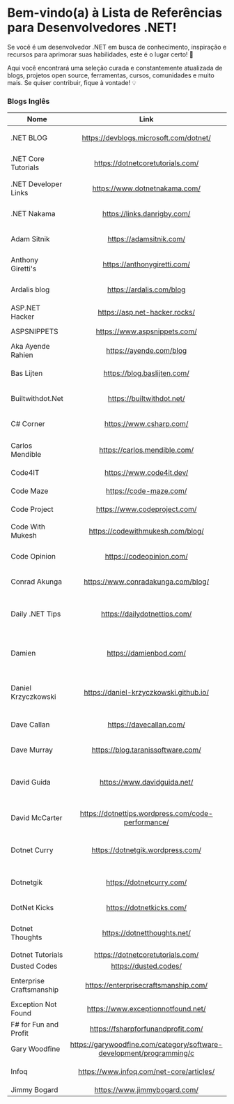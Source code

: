 # Bem-vindo(a) à Lista de Referências para Desenvolvedores .NET!

Se você é um desenvolvedor .NET em busca de conhecimento, inspiração e recursos para aprimorar suas habilidades, este é o lugar certo! 📌

Aqui você encontrará uma seleção curada e constantemente atualizada de blogs, projetos open source, ferramentas, cursos, comunidades e muito mais. Se quiser contribuir, fique à vontade! 💡

### Blogs Inglês

| Nome   |      Link      |  Tags |
|----------|:-------------:|------:|
| .NET BLOG |  https://devblogs.microsoft.com/dotnet/ | `.NET` `C#` `Azure` `Novidades Microsoft` |
| .NET Core Tutorials |  https://dotnetcoretutorials.com/ | `NET` `C#` `Azure` `Arquitetura de Software` |
| .NET Developer Links | https://www.dotnetnakama.com/ | `.NET` `C#` `Azure` `Novidades Microsoft` |
| .NET Nakama | https://links.danrigby.com/ | `.NET` `C#` `Azure` `Novidades Microsoft` |
| Adam Sitnik  | https://adamsitnik.com/ | `.NET` `C#` `Azure` `Arquitetura de Software` |
| Anthony Giretti's  | https://anthonygiretti.com/ | `.NET` `C#` `Novidades Microsoft` |
| Ardalis blog  | https://ardalis.com/blog | `.NET` `C#` `DDD` `Arquitetura de Software` |
| ASP.NET Hacker | https://asp.net-hacker.rocks/ | `.NET` `C#` `Visual Studio` |
| ASPSNIPPETS | https://www.aspsnippets.com/ | `.NET` `C#` `Visual Studio` |
| Aka Ayende Rahien | https://ayende.com/blog | `.NET` `C#` `RavenDB` |
| Bas Lijten | https://blog.baslijten.com/ | `Exemplos código` `.NET` `Templates` `C#` |
| Builtwithdot.Net | https://builtwithdot.net/ | `Exemplos código` `.NET` `Templates` `C#` |
| C# Corner | https://www.csharp.com/ | `.NET` `C#` `Azure` `Artigos``Exeplos de códigos` |
| Carlos Mendible | https://carlos.mendible.com/ | `.NET` `C#` `Azure` `Artigos` `Exemplos de códigos` |
| Code4IT | https://www.code4it.dev/ | `.NET` `C#` `Exemplos de códigos` |
| Code Maze | https://code-maze.com/ | `.NET` `C#` `Exemplos de códigos` |
| Code Project | https://www.codeproject.com/ | `.NET` `C#` `Exemplos de códigos` |
| Code With Mukesh | https://codewithmukesh.com/blog/ | `.NET` `C#` `Azure` `Arquitetura de Software` |
| Code Opinion | https://codeopinion.com/ | `.NET` `C#` `Azure` `Arquitetura de Software` |
| Conrad Akunga  | https://www.conradakunga.com/blog/ | `.NET` `C#` `Azure` `Arquitetura de Software` |
| Daily .NET Tips | https://dailydotnettips.com/ | `.NET` `C#` `Azure` `Arquitetura de Software` `Novidades Microsoft` |
| Damien | https://damienbod.com/ | `.NET` `C#` `Azure` `Arquitetura de Software` `Novidades Microsoft` |
| Daniel Krzyczkowski | https://daniel-krzyczkowski.github.io/ | `.NET` `C#` `Azure` `Arquitetura de Software` `Novidades Microsoft` |
| Dave Callan | https://davecallan.com/ | `.NET` `C#` `Azure` `Arquitetura de Software` |
| Dave Murray | https://blog.taranissoftware.com/ | `.NET` `C#` `Azure` `Arquitetura de Software` |
| David Guida | https://www.davidguida.net/ | `.NET` `C#` `Azure` `Arquitetura de Software` `Novidades Microsoft` |
| David McCarter | https://dotnettips.wordpress.com/code-performance/ | `Arquitetura de Software` `performace de código` `.NET` `C#` |
| Dotnet Curry | https://dotnetgik.wordpress.com/ | `.NET` `C#` `Visual Studio` `Arquitetura de Software` |
| Dotnetgik | https://dotnetcurry.com/ | `.NET` `C#` `Visual Studio` `Arquitetura de Software` |
| DotNet Kicks | https://dotnetkicks.com/ | `.NET` `C#` `Visual Studio` |
| Dotnet Thoughts | https://dotnetthoughts.net/ | `.NET` `C#` `Visual Studio` `Arquitetura de Software` |
| Dotnet Tutorials | https://dotnetcoretutorials.com/ | `NET` `C#` |
| Dusted Codes | https://dusted.codes/ | `.NET` `C#` `F#` |
| Enterprise Craftsmanship | https://enterprisecraftsmanship.com/ | `.NET` `C#` `DDD` `Testes` `boas práticas` |
| Exception Not Found | https://www.exceptionnotfound.net/ | `.NET` `C#` |
| F# for Fun and Profit | https://fsharpforfunandprofit.com/ | `F#` |
| Gary Woodfine | https://garywoodfine.com/category/software-development/programming/c | `.NET` `C#` |
| Infoq | https://www.infoq.com/net-core/articles/ | `.NET` `C#` `Azure` `Arquitetura de Software` |
| Jimmy Bogard | https://www.jimmybogard.com/ | `.NET` `C#` |






